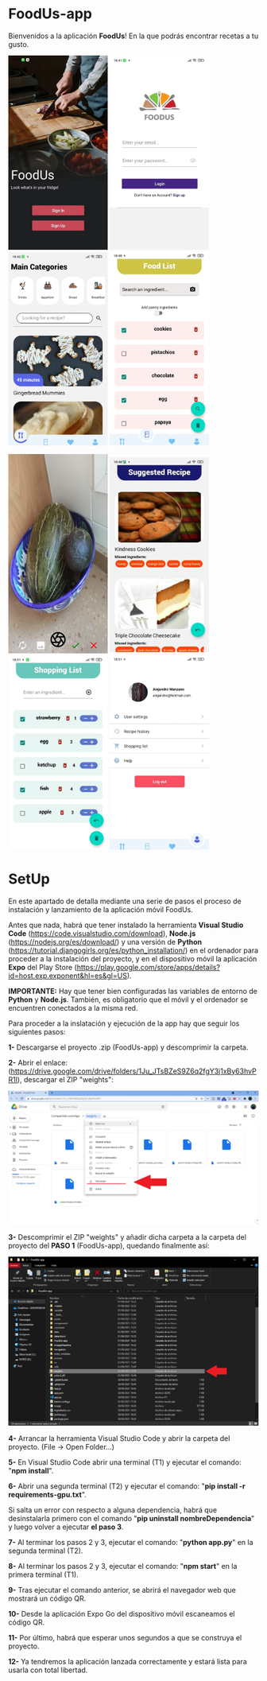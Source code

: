 # FoodUs-app

Bienvenidos a la aplicación **FoodUs**! En la que podrás encontrar recetas a tu gusto.

<img src="https://github.com/alemandor1/FoodUs-app/blob/master/imagesReadme/home.jpeg" width="200"> <img src="https://github.com/alemandor1/FoodUs-app/blob/master/imagesReadme/login.jpeg" width="200"> <img src="https://github.com/alemandor1/FoodUs-app/blob/master/imagesReadme/main.jpeg" width="200"> <img src="https://github.com/alemandor1/FoodUs-app/blob/master/imagesReadme/foodlist.jpeg" width="200">

<img src="https://github.com/alemandor1/FoodUs-app/blob/master/imagesReadme/camara.jpeg" width="200"> <img src="https://github.com/alemandor1/FoodUs-app/blob/master/imagesReadme/suggested.jpeg" width="200"> <img src="https://github.com/alemandor1/FoodUs-app/blob/master/imagesReadme/shopping.jpeg" width="200"> <img src="https://github.com/alemandor1/FoodUs-app/blob/master/imagesReadme/profile.jpeg" width="200">

# SetUp

En este apartado de detalla mediante una serie de pasos el proceso de instalación y lanzamiento de la aplicación móvil FoodUs.

Antes que nada, habrá que tener instalado la herramienta **Visual Studio Code** (https://code.visualstudio.com/download), **Node.js** (https://nodejs.org/es/download/) y una versión de **Python** (https://tutorial.djangogirls.org/es/python_installation/) en el ordenador para proceder a la instalación del proyecto,
y en el dispositivo móvil la aplicación **Expo** del Play Store (https://play.google.com/store/apps/details?id=host.exp.exponent&hl=es&gl=US).

**IMPORTANTE:** Hay que tener bien configuradas las variables de entorno de **Python** y **Node.js**. También, es obligatorio que el móvil y el ordenador se encuentren conectados a la misma red.


Para proceder a la inslatación y ejecución de la app hay que seguir los siguientes pasos:

  **1-** Descargarse el proyecto .zip (FoodUs-app) y descomprimir la carpeta.
  
  **2-** Abrir el enlace: (https://drive.google.com/drive/folders/1Ju_JTsBZeS9Z6q2fgY3j1xBy63hvPR1l), descargar el ZIP "weights":
  
  <img src="https://github.com/alemandor1/FoodUs-app/blob/master/imagesReadme/descarga.jpg" width="600">
   
  **3-** Descomprimir el ZIP "weights" y añadir dicha carpeta a la carpeta del proyecto del **PASO 1** (FoodUs-app), quedando finalmente así:
  
  <img src="https://github.com/alemandor1/FoodUs-app/blob/master/imagesReadme/carpetaWeights.png" width="600">
  
  **4-** Arrancar la herramienta Visual Studio Code y abrir la carpeta del proyecto. (File -> Open Folder...)  

  **5-** En Visual Studio Code abrir una terminal (T1) y ejecutar el comando: "**npm install**".

  **6-** Abrir una segunda terminal (T2) y ejecutar el comando: "**pip install -r requirements-gpu.txt**".
   
   Si salta un error con respecto a alguna dependencia, habrá que desinstalarla primero con el comando "**pip uninstall nombreDependencia**" y luego volver a ejecutar **el paso 3**. 
  
  **7-** Al terminar los pasos 2 y 3, ejecutar el comando: "**python app.py**" en la segunda terminal (T2).

  **8-** Al terminar los pasos 2 y 3, ejecutar el comando: "**npm start**" en la primera terminal (T1).

  **9-** Tras ejecutar el comando anterior, se abrirá el navegador web que mostrará un código QR.

  **10-** Desde la aplicación Expo Go del dispositivo móvil escaneamos el código QR.

  **11-** Por último, habrá que esperar unos segundos a que se construya el proyecto.

  **12-** Ya tendremos la aplicación lanzada correctamente y estará lista para usarla con total libertad.
